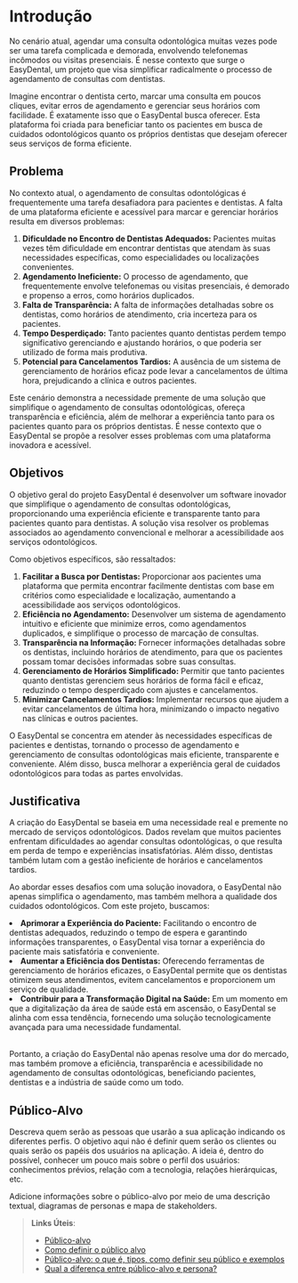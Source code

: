 # Introdução

No cenário atual, agendar uma consulta odontológica muitas vezes pode ser uma tarefa complicada e demorada, envolvendo telefonemas incômodos ou visitas presenciais. É nesse contexto que surge o EasyDental, um projeto que visa simplificar radicalmente o processo de agendamento de consultas com dentistas.

Imagine encontrar o dentista certo, marcar uma consulta em poucos cliques, evitar erros de agendamento e gerenciar seus horários com facilidade. É exatamente isso que o EasyDental busca oferecer. Esta plataforma foi criada para beneficiar tanto os pacientes em busca de cuidados odontológicos quanto os próprios dentistas que desejam oferecer seus serviços de forma eficiente.

## Problema

No contexto atual, o agendamento de consultas odontológicas é frequentemente uma tarefa desafiadora para pacientes e dentistas. A falta de uma plataforma eficiente e acessível para marcar e gerenciar horários resulta em diversos problemas:

<ol>
<li><strong>Dificuldade no Encontro de Dentistas Adequados:</strong> Pacientes muitas vezes têm dificuldade em encontrar dentistas que atendam às suas necessidades específicas, como especialidades ou localizações convenientes.</li>
<li><strong>Agendamento Ineficiente:</strong> O processo de agendamento, que frequentemente envolve telefonemas ou visitas presenciais, é demorado e propenso a erros, como horários duplicados.</li>
<li><strong>Falta de Transparência:</strong> A falta de informações detalhadas sobre os dentistas, como horários de atendimento, cria incerteza para os pacientes.</li>
<li><strong>Tempo Desperdiçado:</strong> Tanto pacientes quanto dentistas perdem tempo significativo gerenciando e ajustando horários, o que poderia ser utilizado de forma mais produtiva.</li>
<li><strong>Potencial para Cancelamentos Tardios:</strong> A ausência de um sistema de gerenciamento de horários eficaz pode levar a cancelamentos de última hora, prejudicando a clínica e outros pacientes.</li>
</ol>

Este cenário demonstra a necessidade premente de uma solução que simplifique o agendamento de consultas odontológicas, ofereça transparência e eficiência, além de melhorar a experiência tanto para os pacientes quanto para os próprios dentistas. É nesse contexto que o EasyDental se propõe a resolver esses problemas com uma plataforma inovadora e acessível.

## Objetivos

O objetivo geral do projeto EasyDental é desenvolver um software inovador que simplifique o agendamento de consultas odontológicas, proporcionando uma experiência eficiente e transparente tanto para pacientes quanto para dentistas. A solução visa resolver os problemas associados ao agendamento convencional e melhorar a acessibilidade aos serviços odontológicos.

Como objetivos específicos, são ressaltados:
<ol>
<li><strong>Facilitar a Busca por Dentistas:</strong> Proporcionar aos pacientes uma plataforma que permita encontrar facilmente dentistas com base em critérios como especialidade e localização, aumentando a acessibilidade aos serviços odontológicos.</li>
<li><strong>Eficiência no Agendamento:</strong> Desenvolver um sistema de agendamento intuitivo e eficiente que minimize erros, como agendamentos duplicados, e simplifique o processo de marcação de consultas.</li>
<li><strong>Transparência na Informação:</strong> Fornecer informações detalhadas sobre os dentistas, incluindo horários de atendimento, para que os pacientes possam tomar decisões informadas sobre suas consultas.</li>
<li><strong>Gerenciamento de Horários Simplificado:</strong> Permitir que tanto pacientes quanto dentistas gerenciem seus horários de forma fácil e eficaz, reduzindo o tempo desperdiçado com ajustes e cancelamentos.</li>
<li><strong>Minimizar Cancelamentos Tardios:</strong> Implementar recursos que ajudem a evitar cancelamentos de última hora, minimizando o impacto negativo nas clínicas e outros pacientes.</li>
</ol>

O EasyDental se concentra em atender às necessidades específicas de pacientes e dentistas, tornando o processo de agendamento e gerenciamento de consultas odontológicas mais eficiente, transparente e conveniente. Além disso, busca melhorar a experiência geral de cuidados odontológicos para todas as partes envolvidas.

## Justificativa

A criação do EasyDental se baseia em uma necessidade real e premente no mercado de serviços odontológicos. Dados revelam que muitos pacientes enfrentam dificuldades ao agendar consultas odontológicas, o que resulta em perda de tempo e experiências insatisfatórias. Além disso, dentistas também lutam com a gestão ineficiente de horários e cancelamentos tardios.

Ao abordar esses desafios com uma solução inovadora, o EasyDental não apenas simplifica o agendamento, mas também melhora a qualidade dos cuidados odontológicos. Com este projeto, buscamos:

<li><strong>Aprimorar a Experiência do Paciente:</strong> Facilitando o encontro de dentistas adequados, reduzindo o tempo de espera e garantindo informações transparentes, o EasyDental visa tornar a experiência do paciente mais satisfatória e conveniente.</li>
<li><strong>Aumentar a Eficiência dos Dentistas:</strong> Oferecendo ferramentas de gerenciamento de horários eficazes, o EasyDental permite que os dentistas otimizem seus atendimentos, evitem cancelamentos e proporcionem um serviço de qualidade.</li>
<li><strong>Contribuir para a Transformação Digital na Saúde:</strong> Em um momento em que a digitalização da área de saúde está em ascensão, o EasyDental se alinha com essa tendência, fornecendo uma solução tecnologicamente avançada para uma necessidade fundamental.</li><br />

Portanto, a criação do EasyDental não apenas resolve uma dor do mercado, mas também promove a eficiência, transparência e acessibilidade no agendamento de consultas odontológicas, beneficiando pacientes, dentistas e a indústria de saúde como um todo.

## Público-Alvo

Descreva quem serão as pessoas que usarão a sua aplicação indicando os diferentes perfis. O objetivo aqui não é definir quem serão os clientes ou quais serão os papéis dos usuários na aplicação. A ideia é, dentro do possível, conhecer um pouco mais sobre o perfil dos usuários: conhecimentos prévios, relação com a tecnologia, relações
hierárquicas, etc.

Adicione informações sobre o público-alvo por meio de uma descrição textual, diagramas de personas e mapa de stakeholders.

> **Links Úteis**:
> - [Público-alvo](https://blog.hotmart.com/pt-br/publico-alvo/)
> - [Como definir o público alvo](https://exame.com/pme/5-dicas-essenciais-para-definir-o-publico-alvo-do-seu-negocio/)
> - [Público-alvo: o que é, tipos, como definir seu público e exemplos](https://klickpages.com.br/blog/publico-alvo-o-que-e/)
> - [Qual a diferença entre público-alvo e persona?](https://rockcontent.com/blog/diferenca-publico-alvo-e-persona/)
